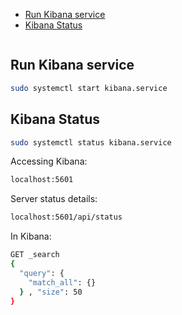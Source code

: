 <!--ts-->
   * [Run Kibana service](#run-kibana-service)
   * [Kibana Status](#kibana-status)

<!-- Created by https://github.com/ekalinin/github-markdown-toc -->
<!-- Added by: gil_diy, at: Thu 29 Dec 2022 13:41:30 IST -->

<!--te-->


```bash
```


## Run Kibana service

```bash
sudo systemctl start kibana.service
```

## Kibana Status

```bash
sudo systemctl status kibana.service
```


Accessing Kibana:
```bash
localhost:5601
```


Server status details:
```bash
localhost:5601/api/status
```

In Kibana:
```bash
GET _search
{
  "query": {
    "match_all": {}
  } , "size": 50
}
```
